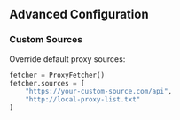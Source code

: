 ## Advanced Configuration

### Custom Sources
Override default proxy sources:
```python
fetcher = ProxyFetcher()
fetcher.sources = [
    "https://your-custom-source.com/api",
    "http://local-proxy-list.txt"
]